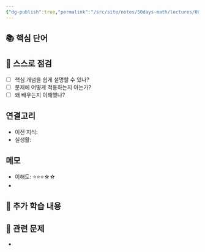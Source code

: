 ```yaml
---
{"dg-publish":true,"permalink":"/src/site/notes/50days-math/lectures/08-18-05-1/","noteIcon":""}
---
```




## 📚 핵심 단어
<!-- 물리적 노트에서 옮겨 적은 핵심 단어들 -->

## 🧠 스스로 점검
- [ ] 핵심 개념을 쉽게 설명할 수 있나?
- [ ] 문제에 어떻게 적용하는지 아는가?
- [ ] 왜 배우는지 이해했나?

## 연결고리
- 이전 지식: 
- 실생활: 

## 메모
- 이해도: ⭐⭐⭐☆☆
- 

## 📝 추가 학습 내용
<!-- 검색해서 찾은 추가 설명이나 개념 -->


## 🔗 관련 문제
<!-- 이 강의와 연결된 문제풀이 오답 노트 링크 -->
- 